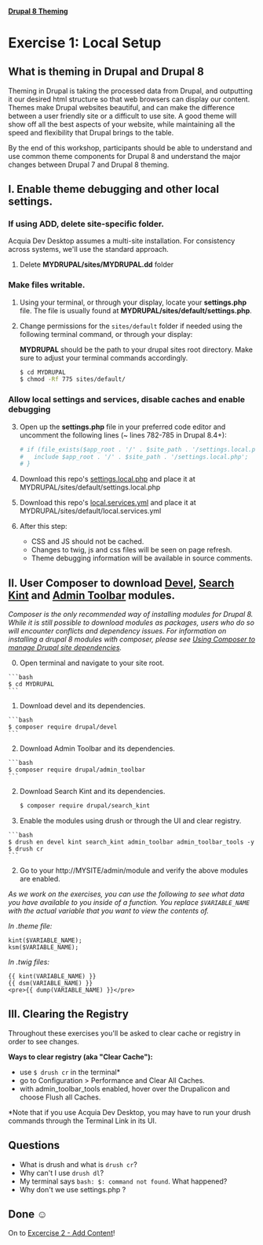 #### [Drupal 8 Theming](README.md)

# Exercise 1: Local Setup

## What is theming in Drupal and Drupal 8

Theming in Drupal is taking the processed data from Drupal, and outputting it our desired html structure so that web browsers can display our content. Themes make Drupal websites beautiful, and can make the difference between a user friendly site or a difficult to use site. A good theme will show off all the best aspects of your website, while maintaining all the speed and flexibility that Drupal brings to the table.  

By the end of this workshop, participants should be able to understand and use common theme components for Drupal 8 and understand the major changes between Drupal 7 and Drupal 8 theming.

## I. Enable theme debugging and other local settings.

### If using ADD, delete site-specific folder.
Acquia Dev Desktop assumes a multi-site installation. For consistency across systems, we'll use the standard approach.
    
  1. Delete **MYDRUPAL/sites/MYDRUPAL.dd** folder

### Make files writable.
1. Using your terminal, or through your display, locate your **settings.php** file. The file is usually found at **MYDRUPAL/sites/default/settings.php**. 

2. Change permissions for the `sites/default` folder if needed using the following terminal command, or through your display:

	**MYDRUPAL** should be the path to your drupal sites root directory. Make sure to adjust your terminal commands accordingly.
	
	```bash
	$ cd MYDRUPAL
	$ chmod -Rf 775 sites/default/
	```

### Allow local settings and services, disable caches and enable debugging
3. Open up the **settings.php** file in your preferred code editor and uncomment the following lines (~ lines 782-785 in Drupal 8.4+):

	```php
   # if (file_exists($app_root . '/' . $site_path . '/settings.local.php')) {
   #   include $app_root . '/' . $site_path . '/settings.local.php';
   # }
    ```

2. Download this repo's [settings.local.php](settings.local.php) and place it at MYDRUPAL/sites/default/settings.local.php

2. Download this repo's [local.services.yml](local.services.yml) and place it at MYDRUPAL/sites/default/local.services.yml

3. After this step:
	
	* CSS and JS should not be cached.	
	* Changes to twig, js and css files will be seen on page refresh.
	* Theme debugging information will be available in source comments. 

## II. User Composer to download [Devel](https://www.drupal.org/project/devel), [Search Kint](https://www.drupal.org/project/search_kint) and [Admin Toolbar](https://www.drupal.org/project/admin_toobar) modules.
 
  _Composer is the only recommended way of installing modules for Drupal 8. While it is still possible to download modules as packages, users who do so will encounter conflicts and dependency issues. For information on installing a drupal 8 modules with composer, please see [Using Composer to manage Drupal site dependencies](https://www.drupal.org/docs/develop/using-composer/using-composer-to-manage-drupal-site-dependencies#adding-modules)._

 
  0. Open terminal and navigate to your site root.
 
    ```bash
    $ cd MYDRUPAL
    ```
 
  1. Download devel and its dependencies.
 
    ```bash
    $ composer require drupal/devel 
    ```
    
  2. Download Admin Toolbar and its dependencies.

    ```bash
    $ composer require drupal/admin_toolbar
    ```
 
  2. Download Search Kint and its dependencies.
  
      ```bash
      $ composer require drupal/search_kint 
      ```

  1. Enable the modules using drush or through the UI and clear registry.
    
    ```bash
    $ drush en devel kint search_kint admin_toolbar admin_toolbar_tools -y
    $ drush cr
    ```
  2. Go to your http://MYSITE/admin/module and verify the above modules are enabled. 

*As we work on the exercises, you can use the following to see what data you have available to you inside of a function. You replace `$VARIABLE_NAME` with the actual variable that you want to view the contents of.*

_In .theme file:_

    
    kint($VARIABLE_NAME);
    ksm($VARIABLE_NAME);
    
    
_In .twig files:_


    {{ kint(VARIABLE_NAME) }}
    {{ dsm(VARIABLE_NAME) }}
    <pre>{{ dump(VARIABLE_NAME) }}</pre>


## III. Clearing the Registry

Throughout these exercises you'll be asked to clear cache or registry in order to see changes. 
 
**Ways to clear registry (aka "Clear Cache"):**

* use ``$ drush cr`` in the terminal*
* go to Configuration > Performance and Clear All Caches. 
* with admin\_toolbar\_tools enabled, hover over the Drupalicon and choose Flush all Caches. 

*Note that if you use Acquia Dev Desktop, you may have to run your drush commands through the Terminal Link in its UI.

## Questions
+ What is drush and what is `drush cr`?
+ Why can't I use `drush dl`?
+ My terminal says `bash: $: command not found`. What happened?
+ Why don't we use settings.php ?

## Done ☺
On to [Excercise 2 - Add Content](exercise_02-add-content.md)!